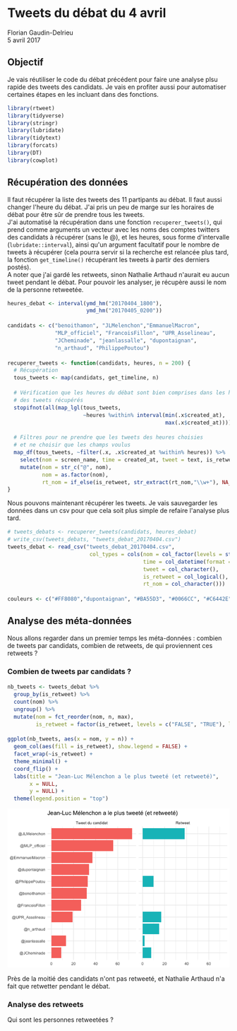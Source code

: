# Tweets du débat du 4 avril
Florian Gaudin-Delrieu  
5 avril 2017  



## Objectif

Je vais réutiliser le code du débat précédent pour faire une analyse plsu rapide des tweets des candidats. Je vais en profiter aussi pour automatiser certaines étapes en les incluant dans des fonctions.


```r
library(rtweet)
library(tidyverse)
library(stringr)
library(lubridate)
library(tidytext)
library(forcats)
library(DT)
library(cowplot)
```

## Récupération des données

Il faut récupérer la liste des tweets des 11 partipants au débat. Il faut aussi changer l'heure du débat. J'ai pris un peu de marge sur les horaires de débat pour être sûr de prendre tous les tweets.  
J'ai automatisé la récupération dans une fonction `recuperer_tweets()`, qui prend comme arguments un vecteur avec les noms des comptes twitters des candidats à récupérer (sans le @), et les heures, sous forme d'intervalle (`lubridate::interval`), ainsi qu'un argument facultatif pour le nombre de tweets à récupérer (cela pourra servir si la recherche est relancée plus tard, la fonction `get_timeline()` récupérant les tweets à partir des derniers postés).  
A noter que j'ai gardé les retweets, sinon Nathalie Arthaud n'aurait eu aucun tweet pendant le débat. Pour pouvoir les analyser, je récupère aussi le nom de la personne retweetée.


```r
heures_debat <- interval(ymd_hm("20170404_1800"), 
                         ymd_hm("20170405_0200"))

candidats <- c("benoithamon", "JLMelenchon","EmmanuelMacron",
               "MLP_officiel", "FrancoisFillon", "UPR_Asselineau",
               "JCheminade", "jeanlassalle", "dupontaignan",
               "n_arthaud", "PhilippePoutou")

recuperer_tweets <- function(candidats, heures, n = 200) {
  # Récupération
  tous_tweets <- map(candidats, get_timeline, n)
  
  # Vérification que les heures du débat sont bien comprises dans les heures
  # des tweets récupérés
  stopifnot(all(map_lgl(tous_tweets, 
                        ~heures %within% interval(min(.x$created_at),
                                                  max(.x$created_at)))))
  
  # Filtres pour ne prendre que les tweets des heures choisies
  # et ne choisir que les champs voulus
  map_df(tous_tweets, ~filter(.x, .x$created_at %within% heures)) %>% 
    select(nom = screen_name, time = created_at, tweet = text, is_retweet, rt_nom = mentions_screen_name) %>% 
    mutate(nom = str_c("@", nom),
           nom = as.factor(nom),
           rt_nom = if_else(is_retweet, str_extract(rt_nom,"\\w+"), NA_character_))
}
```

Nous pouvons maintenant récupérer les tweets. Je vais sauvegarder les données dans un csv pour que cela soit plus simple de refaire l'analyse plus tard.


```r
# tweets_debats <- recuperer_tweets(candidats, heures_debat)
# write_csv(tweets_debats, "tweets_debat_20170404.csv")
tweets_debat <- read_csv("tweets_debat_20170404.csv",
                          col_types = cols(nom = col_factor(levels = str_c("@", sort(candidats))),
                                           time = col_datetime(format = ),
                                           tweet = col_character(),
                                           is_retweet = col_logical(),
                                           rt_nom = col_character()))

couleurs <- c("#FF8080","dupontaignan", "#BA55D3", "#0066CC", "#C6442E", "#C0C0C0")
```

## Analyse des méta-données

Nous allons regarder dans un premier temps les méta-données : combien de tweets par candidats, combien de retweets, de qui proviennent ces retweets ?

### Combien de tweets par candidats ?


```r
nb_tweets <- tweets_debat %>% 
  group_by(is_retweet) %>% 
  count(nom) %>% 
  ungroup() %>% 
  mutate(nom = fct_reorder(nom, n, max),
         is_retweet = factor(is_retweet, levels = c("FALSE", "TRUE"), labels = c("Tweet du candidat", "Retweet")))

ggplot(nb_tweets, aes(x = nom, y = n)) +
  geom_col(aes(fill = is_retweet), show.legend = FALSE) +
  facet_wrap(~is_retweet) +
  theme_minimal() +
  coord_flip() +
  labs(title = "Jean-Luc Mélenchon a le plus tweeté (et retweeté)",
       x = NULL,
       y = NULL) +
  theme(legend.position = "top")
```

![](03_Automatisation_files/figure-html/nb_tweets-1.png)<!-- -->

Près de la moitié des candidats n'ont pas retweeté, et Nathalie Arthaud n'a fait que retwetter pendant le débat.

### Analyse des retweets

Qui sont les personnes retweetées ?



